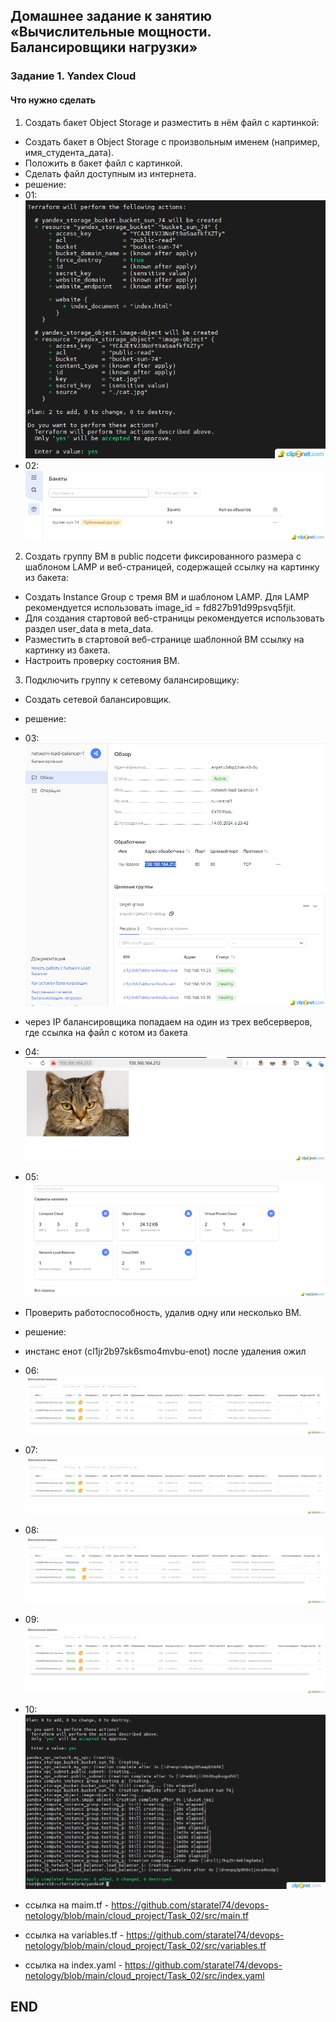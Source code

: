 ## Домашнее задание к занятию «Вычислительные мощности. Балансировщики нагрузки» 


### Задание 1. Yandex Cloud 
#### Что нужно сделать

1. Создать бакет Object Storage и разместить в нём файл с картинкой:
* Создать бакет в Object Storage с произвольным именем (например, имя_студента_дата).
* Положить в бакет файл с картинкой.
* Сделать файл доступным из интернета.
* решение:
* 01: ![01](img/01.png)
* 02: ![02](img/02.png)
2. Создать группу ВМ в public подсети фиксированного размера с шаблоном LAMP и веб-страницей, содержащей ссылку на картинку из бакета:
* Создать Instance Group с тремя ВМ и шаблоном LAMP. Для LAMP рекомендуется использовать image_id = fd827b91d99psvq5fjit.
* Для создания стартовой веб-страницы рекомендуется использовать раздел user_data в meta_data.
* Разместить в стартовой веб-странице шаблонной ВМ ссылку на картинку из бакета.
* Настроить проверку состояния ВМ.
3. Подключить группу к сетевому балансировщику:
* Создать сетевой балансировщик.
* решение:
* 03: ![03](img/03.png)
* через IP балансировщика попадаем на один из трех вебсерверов, где ссылка на файл с котом из бакета
* 04: ![04](img/04.jpg)
* 05: ![05](img/05.png)
* Проверить работоспособность, удалив одну или несколько ВМ.
* решение:
* инстанс енот (cl1jr2b97sk6smo4mvbu-enot) после удаления ожил
* 06: ![06](img/06.png)
* 07: ![07](img/07.png)
* 08: ![08](img/08.png)
* 09: ![09](img/09.png)
* 10: ![10](img/10.png)


* ссылка на maim.tf - https://github.com/staratel74/devops-netology/blob/main/cloud_project/Task_02/src/main.tf
* ссылка на variables.tf - https://github.com/staratel74/devops-netology/blob/main/cloud_project/Task_02/src/variables.tf
* ссылка на index.yaml - https://github.com/staratel74/devops-netology/blob/main/cloud_project/Task_02/src/index.yaml
## END